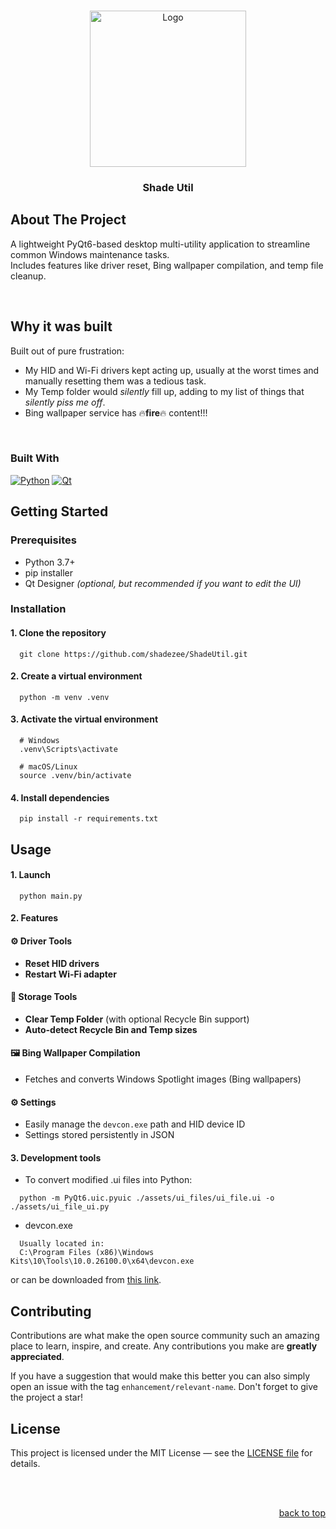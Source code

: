 <a id="readme-top"></a>

<!-- PROJECT LOGO -->
<br />
<div align="center">
  <a href="https://github.com/shadezee/ShadeCopy">
    <img src="./assets/icons/app_icon.ico" alt="Logo" width="250" height="250">
  </a>

  <h3 align="center">Shade Util</h3>
</div>


<!-- ABOUT THE PROJECT -->
## About The Project
A lightweight PyQt6-based desktop multi-utility application to streamline common Windows maintenance tasks.  
Includes features like driver reset, Bing wallpaper compilation, and temp file cleanup.

<br>

## Why it was built
Built out of pure frustration:
- My HID and Wi-Fi drivers kept acting up, usually at the worst times and manually resetting them was a tedious task.
- My Temp folder would *silently* fill up, adding to my list of things that *silently piss me off*. 
- Bing wallpaper service has 🔥**fire**🔥 content!!!

<br>

### Built With
[![Python][Python.com]][Python-url] [![Qt][Qt.com]][Qt-url]

<!-- GETTING STARTED -->
## Getting Started
### Prerequisites

- Python 3.7+
- pip installer
- Qt Designer *(optional, but recommended if you want to edit the UI)*

### Installation
  #### 1. Clone the repository
  ```
    git clone https://github.com/shadezee/ShadeUtil.git
  ```

  #### 2. Create a virtual environment
  ```
    python -m venv .venv
  ```

  #### 3. Activate the virtual environment
  ```
    # Windows
    .venv\Scripts\activate

    # macOS/Linux
    source .venv/bin/activate
  ```

  #### 4. Install dependencies
  ```
    pip install -r requirements.txt
  ```

## Usage
  #### 1. Launch
  ```
    python main.py
  ```

  #### 2. Features
  #### ⚙️ Driver Tools
  - **Reset HID drivers**  
  - **Restart Wi-Fi adapter**  

  #### 🧹 Storage Tools
  - **Clear Temp Folder** (with optional Recycle Bin support)  
  - **Auto-detect Recycle Bin and Temp sizes**  

  #### 🖼️ Bing Wallpaper Compilation
  - Fetches and converts Windows Spotlight images (Bing wallpapers)  

  #### ⚙️ Settings
  - Easily manage the `devcon.exe` path and HID device ID  
  - Settings stored persistently in JSON

  #### 3. Development tools
  - To convert modified .ui files into Python:
  ```
    python -m PyQt6.uic.pyuic ./assets/ui_files/ui_file.ui -o ./assets/ui_file_ui.py
  ```

  - devcon.exe
  ```
    Usually located in:
    C:\Program Files (x86)\Windows Kits\10\Tools\10.0.26100.0\x64\devcon.exe
  ```
  or can be downloaded from [this link](https://learn.microsoft.com/en-us/windows-hardware/drivers/devtest/devcon).


<!-- CONTRIBUTING -->
## Contributing

Contributions are what make the open source community such an amazing place to learn, inspire, and create. Any contributions you make are **greatly appreciated**.

If you have a suggestion that would make this better you can also simply open an issue with the tag `enhancement/relevant-name`.
Don't forget to give the project a star!

<!-- LICENSE -->
## License
This project is licensed under the MIT License — see the [LICENSE file](LICENSE) for details.

<br>
<br>

<p align="right"><a href="#readme-top">back to top</a></p>

<!-- MARKDOWN LINKS & IMAGES -->
[Python.com]: https://img.shields.io/badge/Python-ffffff?style=for-the-badge&logo=python
[Python-url]: https://www.python.org
[Qt.com]: https://img.shields.io/badge/PyQt-ffffff?style=for-the-badge&logo=qt
[Qt-url]: https://riverbankcomputing.com/software/pyqt/intro
[devcon-link]: https://learn.microsoft.com/en-us/windows-hardware/drivers/devtest/devcon